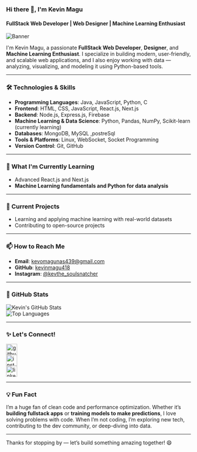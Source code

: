 ### Hi there 👋, I'm Kevin Magu  
#### FullStack Web Developer | Web Designer | Machine Learning Enthusiast  
![Banner](https://github.com/kevinmagu418/kevinmagu418/blob/main/assets/banner.png) <!-- Replace with your custom banner URL -->

I'm Kevin Magu, a passionate **FullStack Web Developer**, **Designer**, and **Machine Learning Enthusiast**. I specialize in building modern, user-friendly, and scalable web applications, and I also enjoy working with data — analyzing, visualizing, and modeling it using Python-based tools.

---

### 🛠️ Technologies & Skills

- **Programming Languages**: Java, JavaScript, Python, C  
- **Frontend**: HTML, CSS, JavaScript, React.js, Next.js  
- **Backend**: Node.js, Express.js, Firebase  
- **Machine Learning & Data Science**: Python, Pandas, NumPy, Scikit-learn (currently learning)  
- **Databases**: MongoDB, MySQL ,postreSql
- **Tools & Platforms**: Linux, WebSocket, Socket Programming  
- **Version Control**: Git, GitHub  

---

### 🌱 What I'm Currently Learning

- Advanced React.js and Next.js  
- **Machine Learning fundamentals and Python for data analysis**  


---

### 🔭 Current Projects 
- Learning and applying machine learning with real-world datasets  
- Contributing to open-source projects  

---

### 📫 How to Reach Me

- **Email**: kevomagunas439@gmail.com  
- **GitHub**: [kevinmagu418](https://github.com/kevinmagu418)  
- **Instagram**: [@kevthe_soulsnatcher](https://www.instagram.com/kevthe_soulsnatcher/)  

---

### 🚀 GitHub Stats

![Kevin's GitHub Stats](https://github-readme-stats.vercel.app/api?username=kevinmagu418&show_icons=true&theme=radical)  
![Top Languages](https://github-readme-stats.vercel.app/api/top-langs/?username=kevinmagu418&layout=compact&theme=radical)  

---

### ✨ Let's Connect!

[<img src='https://cdn.jsdelivr.net/npm/simple-icons@3.0.1/icons/github.svg' alt='github' height='30'>](https://github.com/kevinmagu418)  
[<img src='https://cdn.jsdelivr.net/npm/simple-icons@3.0.1/icons/instagram.svg' alt='instagram' height='30'>](https://www.instagram.com/kevthe_soulsnatcher/)  
[<img src='https://cdn.jsdelivr.net/npm/simple-icons@3.0.1/icons/linkedin.svg' alt='linkedin' height='30'>](https://www.linkedin.com/in/your-linkedin-profile/) <!-- Add your LinkedIn profile link -->

---

### 💡 Fun Fact

I’m a huge fan of clean code and performance optimization. Whether it’s **building fullstack apps** or **training models to make predictions**, I love solving problems with code. When I’m not coding, I’m exploring new tech, contributing to the dev community, or deep-diving into data.

---

Thanks for stopping by — let’s build something amazing together! 😄
